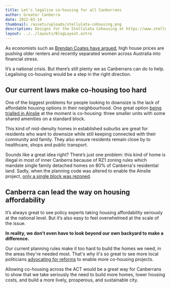 ```yaml
---
title: Let's legalise co-housing for all Canberrans
author: Greater Canberra
date: 2022-03-14
thumbnail: /assets/uploads/stellulata-cohousing.png
description: Designs for the Stellulata Cohousing at https://www.stellulata.com.au
layout: ../../layouts/BlogLayout.astro
---
```


As economists such as [Brendan Coates have argued](https://grattan.edu.au/news/levelling-the-playing-field-its-time-for-a-national-shared-equity-scheme/), high house prices are pushing older renters and recently separated women across Australia into financial stress.

It’s a national crisis. But there’s still plenty we as Canberrans can do to help. Legalising co-housing would be a step in the right direction.

## **Our current laws make co-housing too hard**

One of the biggest problems for people looking to downsize is the lack of affordable housing options in their neighbourhood. One great option [being trialled in Ainslie](https://www.stellulata.com.au) at the moment is co-housing: three smaller units with some shared amenities on a standard block.

This kind of mid-density homes in established suburbs are great for residents who want to downsize while still keeping connected with their community and family. They also ensure residents remain close by to healthcare, shops and public transport.

Sounds like a great idea right? There’s just one problem: this kind of home is illegal in most of inner Canberra because of RZ1 zoning rules which mandate single family detached homes on 80% of Canberra's residential land. Sadly, when the planning code was altered to enable the Ainslie project, [only a single block was rezoned](https://the-riotact.com/territory-plan-change-paves-way-for-ainslie-co-housing-proposal/).

## Canberra can lead the way on housing affordability

It’s always great to see policy experts taking housing affordability seriously at the national level. But it’s also easy to feel overwhelmed at the scale of the issue.

**In reality, we don’t even have to look beyond our own backyard to make a difference.**

Our current planning rules make it too hard to build the homes we need, in the areas they're needed most. That's why it's so great to see more local politicians [advocating for reforms](https://the-riotact.com/greens-less-than-impressed-with-governments-missed-co-housing-opportunity/535943) to enable more co-housing projects.

Allowing co-housing across the ACT would be a great way for Canberrans to show that we take seriously the need to build more homes, lower housing costs, and build a more lively, prosperous, and sustainable city.
